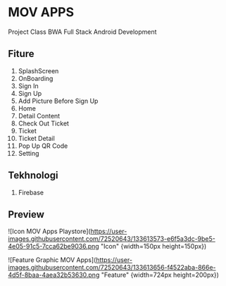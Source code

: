 # MOV APPS
Project Class BWA Full Stack Android Development

## Fiture
1. SplashScreen
2. OnBoarding
3. Sign In
4. Sign Up
5. Add Picture Before Sign Up
6. Home
7. Detail Content
8. Check Out Ticket
9. Ticket
10. Ticket Detail
11. Pop Up QR Code
12. Setting

## Tekhnologi
1. Firebase

## Preview

![Icon MOV Apps Playstore](https://user-images.githubusercontent.com/72520643/133613573-e6f5a3dc-9be5-4e05-91c5-7cca62be9036.png "Icon" {width=150px height=150px})

![Feature Graphic MOV Apps](https://user-images.githubusercontent.com/72520643/133613656-f4522aba-866e-4d5f-8baa-4aea32b53630.png "Feature" {width=724px height=200px})
